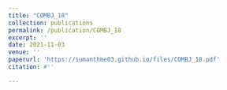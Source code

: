 ```yaml
---
title: "COMBJ_18"
collection: publications
permalink: /publication/COMBJ_18
excerpt: ''
date: 2021-11-03
venue: ''
paperurl: 'https://sumanthme03.github.io/files/COMBJ_18.pdf'
citation: #''

---
```


[Download paper here]: (https://sumanthme03.github.io/files/COMBJ_18.pdf)






